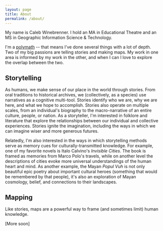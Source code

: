 ```yaml
---
layout: page
title: About
permalink: /about/
---
```


My name is Caleb Winebrenner. I hold an MA in Educational Theatre and an MS in Geographic Information Science & Technology.

I'm a [polymath](https://en.wikipedia.org/wiki/Polymath) -- that means I've done several things with a lot of depth. Two of my big passions are telling stories and making maps. My work in one area is informed by my work in the other, and when I can I love to explore the overlap between the two.

## Storytelling

As humans, we make sense of our place in the world through stories. From oral traditions to historical archives, we (collectively, as a species) use narratives as a cognitive multi-tool. Stories identify who we are, why we are here, and what we hope to accomplish. Stories also operate on multiple scales, from an individual's biography to the macro-narrative of an entire culture, people, or nation. As a storyteller, I'm interested in folklore and literature that explore the relationships between our individual and collective experiences. Stories ignite the imagination, including the ways in which we can imagine wiser and more generous futures.

Relatedly, I'm also interested in the ways in which storytelling methods serve as memory cues for culturally-transmitted knowledge. For example, one of my favorite novels is Italo Calvino's _Invisible Cities_. The book is framed as memories from Marco Polo's travels, while on another level the descriptions of cities evoke more universal understandings of the human heart and mind. As another example, the Mayan _Popul Vuh_ is not only beautiful epic poetry about important cultural heroes (something that would be remembered by that people), it's also an exploration of Mayan cosmology, belief, and connections to their landscapes.

## Mapping

Like stories, maps are a powerful way to frame (and sometimes limit) human knowledge.

[More soon]

